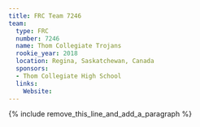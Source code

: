 ```yaml
---
title: FRC Team 7246
team:
  type: FRC
  number: 7246
  name: Thom Collegiate Trojans
  rookie_year: 2018
  location: Regina, Saskatchewan, Canada
  sponsors:
  - Thom Collegiate High School
  links:
    Website:
---
```


{% include remove_this_line_and_add_a_paragraph %}